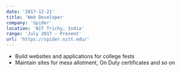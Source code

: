 ```yaml
---
date: '2017-12-21'
title: 'Web Developer'
company: 'Spider'
location: 'NIT Trichy, India'
range: 'July 2017 - Present'
url: 'https://spider.nitt.edu/'
---
```


- Build websites and applications for college fests
- Maintain sites for mess allotment, On Duty certificates and so on

